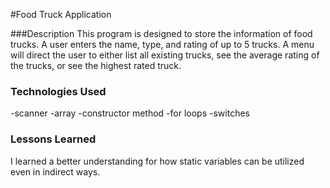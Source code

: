#Food Truck Application

###Description
This program is designed to store the information of food trucks. A user enters the name, type,
and rating of up to 5 trucks. A menu will direct the user to either list all existing trucks, 
see the average rating of the trucks, or see the highest rated truck.

### Technologies Used
-scanner
-array
-constructor method
-for loops
-switches

### Lessons Learned
I learned a better understanding for how static variables can be utilized even 
in indirect ways.